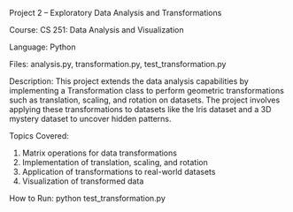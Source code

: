 Project 2 – Exploratory Data Analysis and Transformations

Course: CS 251: Data Analysis and Visualization

Language: Python

Files: analysis.py, transformation.py, test_transformation.py

Description:
This project extends the data analysis capabilities by implementing a Transformation class to perform geometric transformations such as translation, scaling, and rotation on datasets. The project involves applying these transformations to datasets like the Iris dataset and a 3D mystery dataset to uncover hidden patterns.

Topics Covered:
1. Matrix operations for data transformations
2. Implementation of translation, scaling, and rotation
3. Application of transformations to real-world datasets
4. Visualization of transformed data

How to Run:
python test_transformation.py

